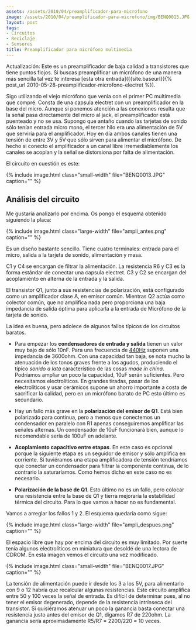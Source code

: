 ```yaml
---
assets: /assets/2010/04/preamplificador-para-microfono
image: /assets/2010/04/preamplificador-para-microfono/img/BENQ0013.JPG
layout: post
tags:
- Circuitos
- Reciclaje
- Sensores
title: Preamplificador para micrófono multimedia
---
```


Actualización: Este es un preamplificador de baja calidad a transistores que tiene puntos flojos. Si buscas preamplificar un micrófono de una manera más sencilla tal vez te interesa [esta otra entrada]({{site.baseurl}}{% post_url 2010-05-28-preamplificador-microfono-electret %}).

Sigo utilizando el viejo micrófono que venía con el primer PC multimedia que compré. Consta de una capsula electret con un preamplificador en la base del micro. Aunque si ponemos atención a las conexiones resulta que la señal pasa directamente del micro al jack, el preamplificador está puenteado y no se usa. Supongo que antaño cuando las tarjetas de sonido sólo tenían entrada micro mono, el tercer hilo era una alimentación de 5V que serviría para el amplificador. Hoy en día ambos canales tienen una tensión de entre 3V y 5V que sólo sirven para alimentar el micrófono. De hecho si conecto el amplificador a un canal libre irremediablemente los canales se acoplan y la señal se distorsiona por falta de alimentación.

El circuito en cuestión es este:

{% include image.html class="small-width" file="BENQ0013.JPG" caption="" %}

## Análisis del circuito

Me gustaría analizarlo por encima. Os pongo el esquema obtenido siguiendo la placa:

{% include image.html class="large-width" file="ampli_antes.png" caption="" %}

Es un diseño bastante sencillo. Tiene cuatro terminales: entrada para el micro, salida a la tarjeta de sonido, alimentación y masa.

C1 y C4 se encargan de filtrar la alimentación. La resistencia R6 y C3 es la forma estándar de conectar una capsula electret. C3 y C2 se encargan del acoplamiento en alterna de la entrada y la salida.

El transistor Q1, junto a sus resistencias de polarización, está configurado como un amplificador clase A, en emisor común. Mientras Q2 actúa como colector común, que no amplifica nada pero proporciona una baja impedancia de salida óptima para aplicarla a la entrada de Micrófono de la tarjeta de sonido.

La idea es buena, pero adolece de algunos fallos típicos de los circuitos baratos.

- Para empezar los **condensadores de entrada y salida** tienen un valor muy bajo de sólo 10nF. Para una frecuencia de [440Hz](http://es.wikipedia.org/wiki/La_440) suponen una impedancia de 3600ohm. Con una capacidad tan baja, se nota mucho la atenuación de los tonos graves frente a los agudos, produciendo el típico *sonido a lata* característico de las cosas *made in china*. Podríamos ampliar un poco la capacidad, 10uF serán suficientes. Pero necesitamos electrolíticos. En grandes tiradas, pasar de los electrolíticos y usar cerámicos supone un ahorro importante a costa de sacrificar la calidad, pero en un micrófono barato de PC esto último es secundario.

- Hay un fallo más grave en la **polarización del emisor de Q1**. Está bien polarizado para continua, pero a menos que conectemos un condensador en paralelo con R1 apenas conseguiremos amplificar las señales alternas. Un condensador de 10uF funcionará bien, aunque lo recomendable sería de 100uF en adelante.

- **Acoplamiento capacitivo entre etapas**. En este caso es opcional porque la siguiente etapa es un seguidor de emisor y sólo amplifica en corriente. Si tuviéramos una etapa amplificadora de tensión tendríamos que conectar un condensador para filtrar la componente continua, de lo contrario la saturaríamos. Como hemos dicho en este caso no es necesario.

- **Polarización de la base de Q1**. Esto último no es un fallo, pero colocar una resistencia entre la base de Q1 y tierra mejoraría la estabilidad térmica del circuito. Para lo que vamos a hacer no es fundamental.

Vamos a arreglar los fallos 1 y 2. El esquema quedaría como sigue:

{% include image.html class="large-width" file="ampli_despues.png" caption="" %}

El espacio libre que hay por encima del circuito es muy limitado. Por suerte tenía algunos electrolíticos en miniatura que desoldé de una lectora de CDROM. En esta imagen vemos el circuito una vez modificado.

{% include image.html class="small-width" file="BENQ0017.JPG" caption="" %}

La tensión de alimentación puede ir desde los 3 a los 5V, para alimentarlo con 9 o 12 habría que recalcular algunas resistencias. Este circuito amplifica entre 50 y 100 veces la señal de entrada. Es difícil de determinar pues, al no tener el emisor degenerado, depende de la resistencia intrínseca del transistor. Si quisiéramos atenuar un poco la ganancia basta conectar una resistencia justo antes del emisor de Q1, digamos R7 de 220ohm. La ganancia sería aproximadamente R5/R7 = 2200/220 = 10 veces.

